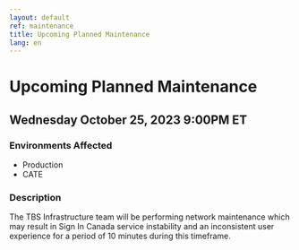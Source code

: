 ```yaml
---
layout: default
ref: maintenance
title: Upcoming Planned Maintenance
lang: en
---
```

# Upcoming Planned Maintenance

## Wednesday October 25, 2023 9:00PM ET

### Environments Affected

* Production
* CATE

### Description

The TBS Infrastructure team will be performing network maintenance which may result in Sign In Canada service instability and an inconsistent user experience for a period of 10 minutes during this timeframe.
